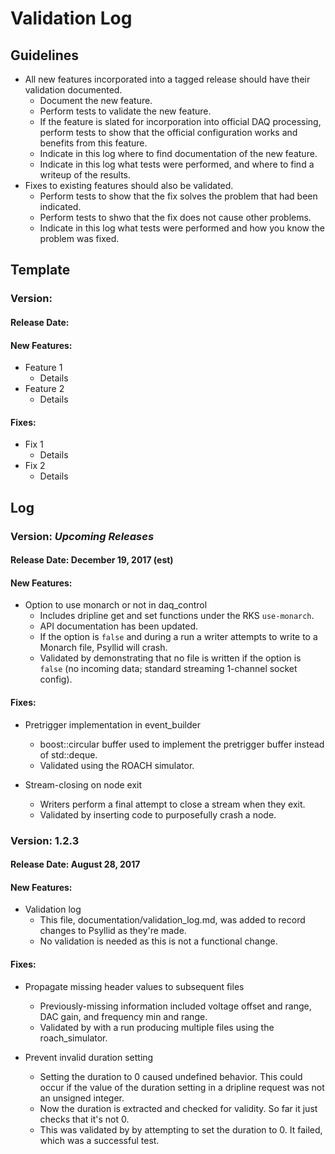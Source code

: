 # Validation Log

## Guidelines

* All new features incorporated into a tagged release should have their validation documented.
  * Document the new feature.
  * Perform tests to validate the new feature.
  * If the feature is slated for incorporation into official DAQ processing, perform tests to show that the official configuration works and benefits from this feature.
  * Indicate in this log where to find documentation of the new feature.
  * Indicate in this log what tests were performed, and where to find a writeup of the results.
* Fixes to existing features should also be validated.
  * Perform tests to show that the fix solves the problem that had been indicated.
  * Perform tests to shwo that the fix does not cause other problems.
  * Indicate in this log what tests were performed and how you know the problem was fixed.
  
## Template

### Version: 

#### Release Date: 

#### New Features:

* Feature 1
    * Details
* Feature 2
    * Details
  
#### Fixes:

* Fix 1
    * Details
* Fix 2
    * Details
  
## Log

### Version: *Upcoming Releases*

#### Release Date: December 19, 2017 (est)

#### New Features:

* Option to use monarch or not in daq_control
    * Includes dripline get and set functions under the RKS `use-monarch`.
    * API documentation has been updated.
    * If the option is `false` and during a run a writer attempts to write to a Monarch file, Psyllid will crash.
    * Validated by demonstrating that no file is written if the option is `false` (no incoming data; standard streaming 1-channel socket config).
  
#### Fixes:

* Pretrigger implementation in event_builder
    * boost::circular buffer used to implement the pretrigger buffer instead of std::deque.
    * Validated using the ROACH simulator.

* Stream-closing on node exit
    * Writers perform a final attempt to close a stream when they exit.
    * Validated by inserting code to purposefully crash a node.
    
  

### Version: 1.2.3

#### Release Date: August 28, 2017

#### New Features:

* Validation log
    * This file, documentation/validation_log.md, was added to record changes to Psyllid as they're made.
    * No validation is needed as this is not a functional change.
  
#### Fixes:

* Propagate missing header values to subsequent files
    * Previously-missing information included voltage offset and range, DAC gain, and frequency min and range.
    * Validated by with a run producing multiple files using the roach_simulator.
  
* Prevent invalid duration setting
    * Setting the duration to 0 caused undefined behavior. This could occur if the value of the duration setting in a dripline request was not an unsigned integer.
    * Now the duration is extracted and checked for validity.  So far it just checks that it's not 0.
    * This was validated by by attempting to set the duration to 0.  It failed, which was a successful test.




  
